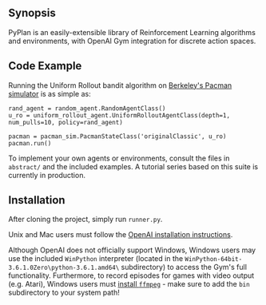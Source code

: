 ## Synopsis

PyPlan is an easily-extensible library of Reinforcement Learning algorithms and environments, with OpenAI Gym integration for discrete action spaces.

## Code Example

Running the Uniform Rollout bandit algorithm on [Berkeley's Pacman simulator](http://ai.berkeley.edu/project_overview.html) is as simple as:

```
rand_agent = random_agent.RandomAgentClass()
u_ro = uniform_rollout_agent.UniformRolloutAgentClass(depth=1, num_pulls=10, policy=rand_agent)

pacman = pacman_sim.PacmanStateClass('originalClassic', u_ro)
pacman.run()
```

To implement your own agents or environments, consult the files in `abstract/` and the included examples. A tutorial series based on this suite is currently in production.

## Installation

After cloning the project, simply run `runner.py`. 

Unix and Mac users must follow the [OpenAI installation instructions](https://github.com/openai/gym#installation). 

Although OpenAI does not officially support Windows, Windows users may use the included `WinPython` interpreter (located in the `WinPython-64bit-3.6.1.0Zero\python-3.6.1.amd64\` subdirectory) to access the Gym's full functionality. Furthermore, to record episodes for games with video output (e.g. Atari), Windows users must [install `ffmpeg`](http://www.wikihow.com/Install-FFmpeg-on-Windows) - make sure to add the `bin` subdirectory to your system path!

